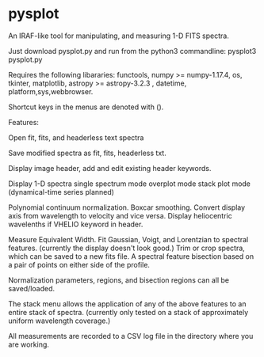 # pysplot
An IRAF-like tool for manipulating, and measuring 1-D FITS spectra.

Just download pysplot.py and run from the python3 commandline: pysplot3 pysplot.py

Requires the following libararies:
functools, numpy >= numpy-1.17.4, os, tkinter, matplotlib, astropy >= astropy-3.2.3 , datetime, platform,sys,webbrowser.

Shortcut keys in the menus are denoted with ().

Features:

Open fit, fits, and headerless text spectra

Save modified spectra as fit, fits, headerless txt.

Display image header, add and edit existing header keywords.

Display 1-D spectra
  single spectrum mode
  overplot mode
  stack plot mode
  (dynamical-time series planned)

Polynomial continuum normalization.
Boxcar smoothing.
Convert display axis from wavelength to velocity and vice versa.
Display heliocentric wavelenths if VHELIO keyword in header.

Measure Equivalent Width.
Fit Gaussian, Voigt, and Lorentzian to spectral features. (currently the display doesn't look good.)
Trim or crop spectra, which can be saved to a new fits file.
A spectral feature bisection based on a pair of points on either side of the profile.

Normalization parameters, regions, and bisection regions can all be saved/loaded.

The stack menu allows the application of any of the above features to an entire stack of spectra. (currently only tested on a stack of approximately uniform wavelength coverage.)

All measurements are recorded to a CSV log file in the directory where you are working.
